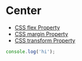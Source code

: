 # Center

* [CSS flex Property](https://www.w3schools.com/cssref/css3_pr_flex.asp)
* [CSS margin Property](https://www.w3schools.com/cssref/pr_margin.asp)
* [CSS transform Property](https://www.w3schools.com/cssref/css3_pr_transform.asp)


``` javascript
console.log('hi');
```


